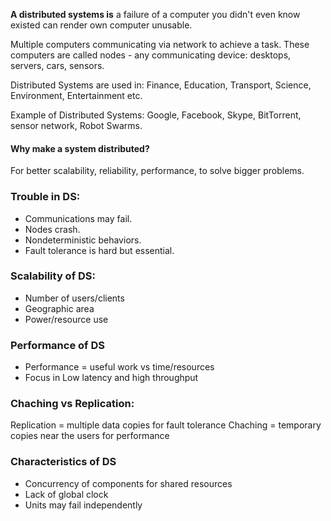 **A distributed systems is** a failure of a computer you didn't even know existed can render own computer unusable.

Multiple computers communicating via network to achieve a task. These computers are called nodes - any communicating device: desktops, servers, cars, sensors.

Distributed Systems are used in: Finance, Education, Transport, Science, Environment, Entertainment etc.

Example of Distributed Systems: Google, Facebook, Skype, BitTorrent, sensor network, Robot Swarms.
#### Why make a  system distributed?
For better scalability, reliability, performance, to solve bigger problems.
### Trouble in DS:
- Communications may fail.
- Nodes crash.
- Nondeterministic behaviors.
- Fault tolerance is hard but essential.

### Scalability of DS:
- Number of users/clients
- Geographic area
- Power/resource use

### Performance of DS 
 - Performance = useful work vs time/resources
 - Focus in Low latency and high throughput

### Chaching vs Replication:
Replication = multiple data copies for fault tolerance 
Chaching = temporary copies near the users for performance

### Characteristics of DS
- Concurrency of components for shared resources
- Lack of global clock
- Units may fail independently
